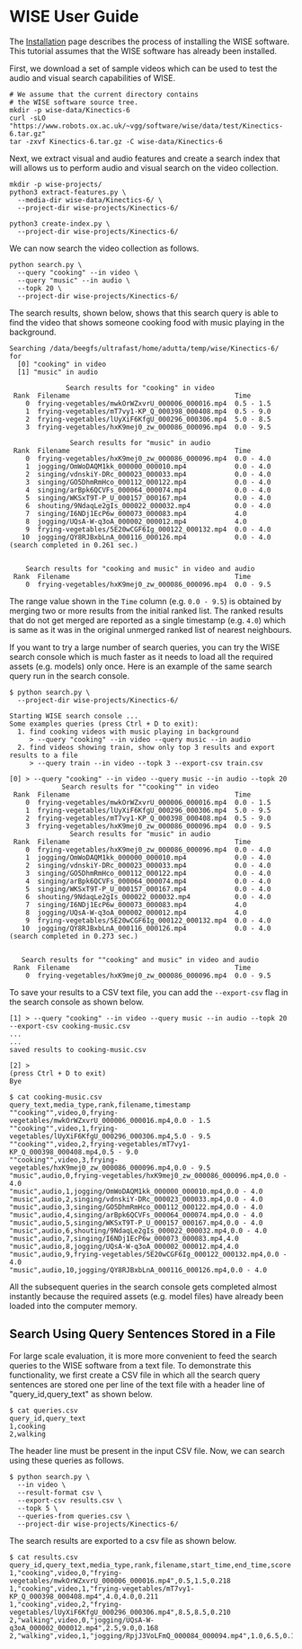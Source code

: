 # WISE User Guide

The [Installation](Install.md) page describes the process of installing the
WISE software. This tutorial assumes that the WISE software has already been
installed.

First, we download a set of sample videos which can be used to test the
audio and visual search capabilities of WISE.

```
# We assume that the current directory contains
# the WISE software source tree.
mkdir -p wise-data/Kinectics-6
curl -sLO "https://www.robots.ox.ac.uk/~vgg/software/wise/data/test/Kinectics-6.tar.gz"
tar -zxvf Kinectics-6.tar.gz -C wise-data/Kinectics-6
```

Next, we extract visual and audio features and create a search index that will allows
us to perform audio and visual search on the video collection.

```
mkdir -p wise-projects/
python3 extract-features.py \
  --media-dir wise-data/Kinectics-6/ \
  --project-dir wise-projects/Kinectics-6/

python3 create-index.py \
  --project-dir wise-projects/Kinectics-6/
```

We can now search the video collection as follows.

```
python search.py \
  --query "cooking" --in video \
  --query "music" --in audio \
  --topk 20 \
  --project-dir wise-projects/Kinectics-6/
```

The search results, shown below, shows that this search query is able to find the video that shows
someone cooking food with music playing in the background.

```
Searching /data/beegfs/ultrafast/home/adutta/temp/wise/Kinectics-6/ for
  [0] "cooking" in video
  [1] "music" in audio

              Search results for "cooking" in video               
 Rank  Filename                                         Time      
    0  frying-vegetables/mwkOrWZxvrU_000006_000016.mp4  0.5 - 1.5 
    1  frying-vegetables/mT7vy1-KP_Q_000398_000408.mp4  0.5 - 9.0 
    2  frying-vegetables/lUyXiF6KfgU_000296_000306.mp4  5.0 - 8.5 
    3  frying-vegetables/hxK9mej0_zw_000086_000096.mp4  0.0 - 9.5

               Search results for "music" in audio                
 Rank  Filename                                         Time      
    0  frying-vegetables/hxK9mej0_zw_000086_000096.mp4  0.0 - 4.0 
    1  jogging/OmWoDAQM1kk_000000_000010.mp4            0.0 - 4.0 
    2  singing/vdnskiY-DRc_000023_000033.mp4            0.0 - 4.0 
    3  singing/GO5DhmRmHco_000112_000122.mp4            0.0 - 4.0 
    4  singing/arBpk6QCVFs_000064_000074.mp4            0.0 - 4.0 
    5  singing/WKSxT9T-P_U_000157_000167.mp4            0.0 - 4.0 
    6  shouting/9NdaqLe2gIs_000022_000032.mp4           0.0 - 4.0 
    7  singing/I6NDj1EcP6w_000073_000083.mp4            4.0       
    8  jogging/UQsA-W-q3oA_000002_000012.mp4            4.0       
    9  frying-vegetables/5E20wCGF6Ig_000122_000132.mp4  0.0 - 4.0 
   10  jogging/QY8RJBxbLnA_000116_000126.mp4            0.0 - 4.0 
(search completed in 0.261 sec.)


    Search results for "cooking and music" in video and audio     
 Rank  Filename                                         Time      
    0  frying-vegetables/hxK9mej0_zw_000086_000096.mp4  0.0 - 9.5 
```

The range value shown in the `Time` column (e.g. `0.0 - 9.5`) is obtained
by merging two or more results from the initial ranked list. The ranked
results that do not get merged are reported as a single timestamp
(e.g. `4.0`) which is same as it was in the original unmerged ranked list of
nearest neighbours.

If you want to try a large number of search queries, you can
try the WISE search console which is much faster as it needs to
load all the required assets (e.g. models) only once. Here is an
example of the same search query run in the search console.

```
$ python search.py \
  --project-dir wise-projects/Kinectics-6/

Starting WISE search console ...
Some examples queries (press Ctrl + D to exit):
  1. find cooking videos with music playing in background
     > --query "cooking" --in video --query music --in audio
  2. find videos showing train, show only top 3 results and export results to a file
     > --query train --in video --topk 3 --export-csv train.csv

[0] > --query "cooking" --in video --query music --in audio --topk 20
             Search results for ""cooking"" in video              
 Rank  Filename                                         Time      
    0  frying-vegetables/mwkOrWZxvrU_000006_000016.mp4  0.0 - 1.5 
    1  frying-vegetables/lUyXiF6KfgU_000296_000306.mp4  5.0 - 9.5 
    2  frying-vegetables/mT7vy1-KP_Q_000398_000408.mp4  0.5 - 9.0 
    3  frying-vegetables/hxK9mej0_zw_000086_000096.mp4  0.0 - 9.5 
               Search results for "music" in audio                
 Rank  Filename                                         Time      
    0  frying-vegetables/hxK9mej0_zw_000086_000096.mp4  0.0 - 4.0 
    1  jogging/OmWoDAQM1kk_000000_000010.mp4            0.0 - 4.0 
    2  singing/vdnskiY-DRc_000023_000033.mp4            0.0 - 4.0 
    3  singing/GO5DhmRmHco_000112_000122.mp4            0.0 - 4.0 
    4  singing/arBpk6QCVFs_000064_000074.mp4            0.0 - 4.0 
    5  singing/WKSxT9T-P_U_000157_000167.mp4            0.0 - 4.0 
    6  shouting/9NdaqLe2gIs_000022_000032.mp4           0.0 - 4.0 
    7  singing/I6NDj1EcP6w_000073_000083.mp4            4.0       
    8  jogging/UQsA-W-q3oA_000002_000012.mp4            4.0       
    9  frying-vegetables/5E20wCGF6Ig_000122_000132.mp4  0.0 - 4.0 
   10  jogging/QY8RJBxbLnA_000116_000126.mp4            0.0 - 4.0 
(search completed in 0.273 sec.)


   Search results for ""cooking" and music" in video and audio    
 Rank  Filename                                         Time      
    0  frying-vegetables/hxK9mej0_zw_000086_000096.mp4  0.0 - 9.5 
```

To save your results to a CSV text file, you can add the `--export-csv`
flag in the search console as shown below.

```
[1] > --query "cooking" --in video --query music --in audio --topk 20 --export-csv cooking-music.csv
...
...
saved results to cooking-music.csv

[2] > 
(press Ctrl + D to exit)
Bye

$ cat cooking-music.csv
query_text,media_type,rank,filename,timestamp
""cooking"",video,0,frying-vegetables/mwkOrWZxvrU_000006_000016.mp4,0.0 - 1.5
""cooking"",video,1,frying-vegetables/lUyXiF6KfgU_000296_000306.mp4,5.0 - 9.5
""cooking"",video,2,frying-vegetables/mT7vy1-KP_Q_000398_000408.mp4,0.5 - 9.0
""cooking"",video,3,frying-vegetables/hxK9mej0_zw_000086_000096.mp4,0.0 - 9.5
"music",audio,0,frying-vegetables/hxK9mej0_zw_000086_000096.mp4,0.0 - 4.0
"music",audio,1,jogging/OmWoDAQM1kk_000000_000010.mp4,0.0 - 4.0
"music",audio,2,singing/vdnskiY-DRc_000023_000033.mp4,0.0 - 4.0
"music",audio,3,singing/GO5DhmRmHco_000112_000122.mp4,0.0 - 4.0
"music",audio,4,singing/arBpk6QCVFs_000064_000074.mp4,0.0 - 4.0
"music",audio,5,singing/WKSxT9T-P_U_000157_000167.mp4,0.0 - 4.0
"music",audio,6,shouting/9NdaqLe2gIs_000022_000032.mp4,0.0 - 4.0
"music",audio,7,singing/I6NDj1EcP6w_000073_000083.mp4,4.0
"music",audio,8,jogging/UQsA-W-q3oA_000002_000012.mp4,4.0
"music",audio,9,frying-vegetables/5E20wCGF6Ig_000122_000132.mp4,0.0 - 4.0
"music",audio,10,jogging/QY8RJBxbLnA_000116_000126.mp4,0.0 - 4.0
```

All the subsequent queries in the search console gets completed almost
instantly because the required assets (e.g. model files) have already
been loaded into the computer memory.

## Search Using Query Sentences Stored in a File

For large scale evaluation, it is more more convenient to feed the
search queries to the WISE software from a text file. To demonstrate
this functionality, we first create a CSV file in which all the search
query sentences are stored one per line of the text file with a header
line of "query_id,query_text" as shown below.

```
$ cat queries.csv
query_id,query_text
1,cooking
2,walking
```

The header line must be present in the input CSV file. Now, we can
search using these queries as follows.

```
$ python search.py \
  --in video \
  --result-format csv \
  --export-csv results.csv \
  --topk 5 \
  --queries-from queries.csv \
  --project-dir wise-projects/Kinectics-6/
```

The search results are exported to a csv file as shown below.

```
$ cat results.csv
query_id,query_text,media_type,rank,filename,start_time,end_time,score
1,"cooking",video,0,"frying-vegetables/mwkOrWZxvrU_000006_000016.mp4",0.5,1.5,0.218
1,"cooking",video,1,"frying-vegetables/mT7vy1-KP_Q_000398_000408.mp4",4.0,4.0,0.211
1,"cooking",video,2,"frying-vegetables/lUyXiF6KfgU_000296_000306.mp4",8.5,8.5,0.210
2,"walking",video,0,"jogging/UQsA-W-q3oA_000002_000012.mp4",2.5,9.0,0.168
2,"walking",video,1,"jogging/RpjJ3VoLFmQ_000084_000094.mp4",1.0,6.5,0.165
```
